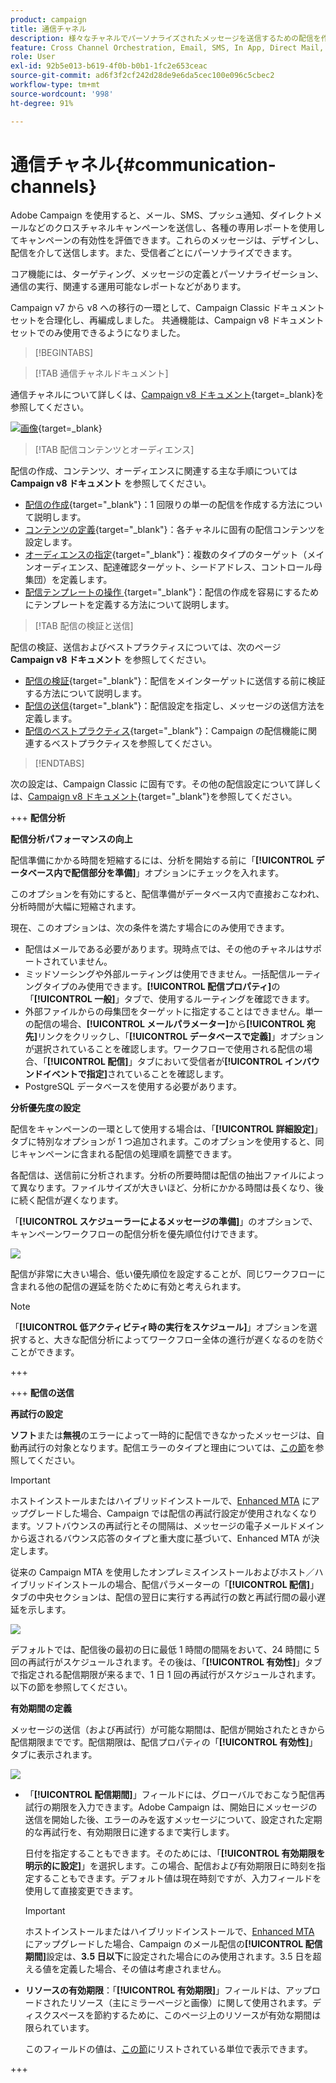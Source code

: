 ```yaml
---
product: campaign
title: 通信チャネル
description: 様々なチャネルでパーソナライズされたメッセージを送信するための配信を作成します。
feature: Cross Channel Orchestration, Email, SMS, In App, Direct Mail, Push
role: User
exl-id: 92b5e013-b619-4f0b-b0b1-1fc2e653ceac
source-git-commit: ad6f3f2cf242d28de9e6da5cec100e096c5cbec2
workflow-type: tm+mt
source-wordcount: '998'
ht-degree: 91%

---
```


# 通信チャネル{#communication-channels}

Adobe Campaign を使用すると、メール、SMS、プッシュ通知、ダイレクトメールなどのクロスチャネルキャンペーンを送信し、各種の専用レポートを使用してキャンペーンの有効性を評価できます。これらのメッセージは、デザインし、配信を介して送信します。また、受信者ごとにパーソナライズできます。

コア機能には、ターゲティング、メッセージの定義とパーソナライゼーション、通信の実行、関連する運用可能なレポートなどがあります。

Campaign v7 から v8 への移行の一環として、Campaign Classic ドキュメントセットを合理化し、再編成しました。 共通機能は、Campaign v8 ドキュメントセットでのみ使用できるようになりました。

>[!BEGINTABS]

>[!TAB 通信チャネルドキュメント]

通信チャネルについて詳しくは、[Campaign v8 ドキュメント](https://experienceleague.adobe.com/docs/campaign/campaign-v8/send/gs-message.html?lang=ja){target=_blank}を参照してください。


[![画像](../../assets/do-not-localize/learn-more-button.svg)](https://experienceleague.adobe.com/docs/campaign/campaign-v8/send/gs-message.html?lang=ja){target=_blank}


>[!TAB 配信コンテンツとオーディエンス]

配信の作成、コンテンツ、オーディエンスに関連する主な手順については **Campaign v8 ドキュメント** を参照してください。

* [配信の作成](https://experienceleague.adobe.com/docs/campaign/campaign-v8/send/create-message.html?lang=ja#create-the-delivery){target="_blank"}：1 回限りの単一の配信を作成する方法について説明します。
* [コンテンツの定義](https://experienceleague.adobe.com/docs/campaign/campaign-v8/send/create-message.html?lang=ja#content-of-the-delivery){target="_blank"}：各チャネルに固有の配信コンテンツを設定します。
* [オーディエンスの指定](https://experienceleague.adobe.com/docs/campaign/campaign-v8/send/create-message.html?lang=ja#target-population){target="_blank"}：複数のタイプのターゲット（メインオーディエンス、配達確認ターゲット、シードアドレス、コントロール母集団）を定義します。
* [ 配信テンプレートの操作 ](https://experienceleague.adobe.com/docs/campaign/campaign-v8/send/create-templates.html?lang=ja){target="_blank"}：配信の作成を容易にするためにテンプレートを定義する方法について説明します。





>[!TAB 配信の検証と送信]

配信の検証、送信およびベストプラクティスについては、次のページ **Campaign v8 ドキュメント** を参照してください。

* [配信の検証](https://experienceleague.adobe.com/docs/campaign/campaign-v8/send/create-message.html?lang=ja#validate-the-delivery){target="_blank"}：配信をメインターゲットに送信する前に検証する方法について説明します。
* [配信の送信](https://experienceleague.adobe.com/docs/campaign/campaign-v8/send/create-message.html?lang=ja#configuring-and-sending-the-delivery){target="_blank"}：配信設定を指定し、メッセージの送信方法を定義します。
* [配信のベストプラクティス](https://experienceleague.adobe.com/docs/campaign/campaign-v8/send/delivery-best-practices.html?lang=ja){target="_blank"}：Campaign の配信機能に関連するベストプラクティスを参照してください。

>[!ENDTABS]

次の設定は、Campaign Classic に固有です。その他の配信設定について詳しくは、[Campaign v8 ドキュメント](https://experienceleague.adobe.com/docs/campaign/campaign-v8/send/gs-message.html?lang=ja){target="_blank"}を参照してください。

+++ **配信分析**

**配信分析パフォーマンスの向上**

配信準備にかかる時間を短縮するには、分析を開始する前に「**[!UICONTROL データベース内で配信部分を準備]**」オプションにチェックを入れます。

このオプションを有効にすると、配信準備がデータベース内で直接おこなわれ、分析時間が大幅に短縮されます。

現在、このオプションは、次の条件を満たす場合にのみ使用できます。

* 配信はメールである必要があります。現時点では、その他のチャネルはサポートされていません。
* ミッドソーシングや外部ルーティングは使用できません。一括配信ルーティングタイプのみ使用できます。**[!UICONTROL 配信プロパティ]**&#x200B;の「**[!UICONTROL 一般]**」タブで、使用するルーティングを確認できます。
* 外部ファイルからの母集団をターゲットに指定することはできません。単一の配信の場合、**[!UICONTROL メールパラメーター]**&#x200B;から&#x200B;**[!UICONTROL 宛先]**&#x200B;リンクをクリックし、「**[!UICONTROL データベースで定義]**」オプションが選択されていることを確認します。ワークフローで使用される配信の場合、「**[!UICONTROL 配信]**」タブにおいて受信者が&#x200B;**[!UICONTROL インバウンドイベントで指定]**&#x200B;されていることを確認します。
* PostgreSQL データベースを使用する必要があります。

**分析優先度の設定**

配信をキャンペーンの一環として使用する場合は、「**[!UICONTROL 詳細設定]**」タブに特別なオプションが 1 つ追加されます。このオプションを使用すると、同じキャンペーンに含まれる配信の処理順を調整できます。

各配信は、送信前に分析されます。分析の所要時間は配信の抽出ファイルによって異なります。ファイルサイズが大きいほど、分析にかかる時間は長くなり、後に続く配信が遅くなります。

「**[!UICONTROL スケジューラーによるメッセージの準備]**」のオプションで、キャンペーンワークフローの配信分析を優先順位付けできます。

![](assets/delivery_analysis_priority.png)

配信が非常に大きい場合、低い優先順位を設定することが、同じワークフローに含まれる他の配信の遅延を防ぐために有効と考えられます。

>[!NOTE]
>
>「**[!UICONTROL 低アクティビティ時の実行をスケジュール]**」オプションを選択すると、大きな配信分析によってワークフロー全体の進行が遅くなるのを防ぐことができます。

+++

+++ **配信の送信**

**再試行の設定**

**ソフト**&#x200B;または&#x200B;**無視**&#x200B;のエラーによって一時的に配信できなかったメッセージは、自動再試行の対象となります。配信エラーのタイプと理由については、[この節](understanding-delivery-failures.md#delivery-failure-types-and-reasons)を参照してください。

>[!IMPORTANT]
>
>ホストインストールまたはハイブリッドインストールで、[Enhanced MTA](sending-with-enhanced-mta.md) にアップグレードした場合、Campaign では配信の再試行設定が使用されなくなります。ソフトバウンスの再試行とその間隔は、メッセージの電子メールドメインから返されるバウンス応答のタイプと重大度に基づいて、Enhanced MTA が決定します。

従来の Campaign MTA を使用したオンプレミスインストールおよびホスト／ハイブリッドインストールの場合、配信パラメーターの「**[!UICONTROL 配信]**」タブの中央セクションは、配信の翌日に実行する再試行の数と再試行間の最小遅延を示します。

![](assets/s_ncs_user_wizard_retry_param.png)

デフォルトでは、配信後の最初の日に最低 1 時間の間隔をおいて、24 時間に 5 回の再試行がスケジュールされます。その後は、「**[!UICONTROL 有効性]**」タブで指定される配信期限が来るまで、1 日 1 回の再試行がスケジュールされます。以下の節を参照してください。

**有効期間の定義**

メッセージの送信（および再試行）が可能な期間は、配信が開始されたときから配信期限までです。配信期限は、配信プロパティの「**[!UICONTROL 有効性]**」タブに表示されます。

![](assets/s_ncs_user_email_del_valid_period.png)

* 「**[!UICONTROL 配信期間]**」フィールドには、グローバルでおこなう配信再試行の期限を入力できます。Adobe Campaign は、開始日にメッセージの送信を開始した後、エラーのみを返すメッセージについて、設定された定期的な再試行を、有効期限日に達するまで実行します。

  日付を指定することもできます。そのためには、「**[!UICONTROL 有効期限を明示的に設定]**」を選択します。この場合、配信および有効期限日に時刻を指定することもできます。デフォルト値は現在時刻ですが、入力フィールドを使用して直接変更できます。

  >[!IMPORTANT]
  >
  >ホストインストールまたはハイブリッドインストールで、[Enhanced MTA](sending-with-enhanced-mta.md) にアップグレードした場合、Campaign のメール配信の&#x200B;**[!UICONTROL 配信期間]**&#x200B;設定は、**3.5 日以下**&#x200B;に設定された場合にのみ使用されます。3.5 日を超える値を定義した場合、その値は考慮されません。

* **リソースの有効期限**：「**[!UICONTROL 有効期限]**」フィールドは、アップロードされたリソース（主にミラーページと画像）に関して使用されます。ディスクスペースを節約するために、このページ上のリソースが有効な期間は限られています。

  このフィールドの値は、[この節](../../platform/using/adobe-campaign-workspace.md#default-units)にリストされている単位で表示できます。

+++

<!--

   Learn how to create a one-shot single delivery. You can create other types of deliveries to build your use cases. 

For more information about the different types of deliveries and how to create them, refer to the [Campaign v8 documentation](https://experienceleague.adobe.com/docs/campaign/campaign-v8/send/create-message.html){target="_blank"}. 

>[!NOTE]
>
>Adobe Campaign offers a set of tools to monitor your deliverability and optimize email sending. Learn more in [this section](about-deliverability.md).

Delivery sending can be automated by preparing a delivery and/or sending it in the process of a workflow. For more on delivery-type activities in workflows, refer to [this section](../../workflow/using/about-action-activities.md).

Adobe Campaign offers the following delivery channels:

1. **Email channel**: email deliveries let you send personalized emails to the target population. Refer to [About email channel](about-email-channel.md).
1. **Direct mail channel**: direct mail deliveries let you generate an extraction file which contains data on the target population. Refer to [About direct mail channel](about-direct-mail-channel.md).
1. **Mobile channel**: deliveries on mobile channels let you send personalized SMS or LINE messages to the target population. Refer to [SMS channel](sms-channel.md).
1. **Mobile application channel**: mobile app deliveries let you send notifications to iOS and Android systems. Refer to the [Mobile app channel](about-mobile-app-channel.md) chapter.

   Other channels are described on [this section](#other-channels).

   >[!NOTE]
   >
   >The number of available channels depends on your contract. Please check your license agreement.

Deliveries can be carried out **online** (via email, one of the mobile channels and push notifications), and **offline** (direct mail channel).

Depending on the channel, delivery modes can be:

* Direct mass delivery via Adobe Campaign (default mode for email channel).
* External delivery via a specialist operator who is given the output file generated by the delivery assistant (default mode for direct mail channel).

External accounts are configured via the **[!UICONTROL Administration > Platform > External accounts]** node. This configuration should be performed by expert users only.

## Email deliveries {#email-deliveries}

The [Email channel](about-email-channel.md) is one of the core channels in Adobe Campaign, allowing you to schedule and send personalized emails to specific targets.

You can send different types of emails:

* Single-send emails: emails that you can send once to a defined target. They are usually used to promote a specific content that would be prepared and sent only once (newsletter, promotional email, etc.).
* Recurring emails: in a campaign, send the same email regularly and aggregate each send and its reports on a periodic basis. The same email is sent, but usually to a different target, based on the eligible target for the day of the send. A common example is a birthday email. For more on this, refer to [Recurring deliveries](../../workflow/using/recurring-delivery.md).
* Transactional emails: unitary emails that are triggered based on your customers' behavior. Refer to [Transactional messaging](../../message-center/using/about-transactional-messaging.md).

To learn about delivery usage and recommendations, consult Campaign [Delivery best practices](delivery-best-practices.md).

For more on the different types of deliveries, refer to [this section](#types-of-deliveries).

## Mobile deliveries {#mobile-deliveries}

Adobe Campaign allows you to deliver [SMS](sms-channel.md) and [LINE](line-channel.md) messages on mobiles.

For SMS messages, you can create, modify, and personalize messages in text format only. You can also preview your SMS messages before they are sent.

For LINE messages, you can send text or images and links.

To deliver SMS or LINE messages to a mobile phone you need:

* An external account configured on the **[!UICONTROL Mobile (SMS)]** channel or on the **[!UICONTROL LINE]** channel. 
* An SMS or LINE delivery template that is correctly linked to this external account.

## Push notifications {#push-notifications}

Adobe Campaign allows you to send personalized and segmented [push notifications](about-mobile-app-channel.md) on iOS and Android mobile devices, through dedicated apps. Once configuration and integration steps have been performed, iOS and Android deliveries can be created and sent. You can also design rich notifications with images or videos.

## Direct mail {#direct-mail}

[Direct mail](about-direct-mail-channel.md) is an offline channel that allows you to personalize and generate the file required by direct mail providers. It gives you the possibility to mix online and offline channels in your customer journeys.

Online channels allow you to create your messages (email, SMS, mobile app delivery, etc.) and send them to your audience directly from Adobe Campaign. With offline channels, it is different. When you prepare a direct mail delivery, Adobe Campaign generates a file including all the targeted profiles and the chosen contact information (postal address for example). You will then be able to send this file to your direct mail provider who will take care of the actual sending.

## Other channels {#other-channels}

Adobe Campaign offers Telephone delivery template, which is used to create external deliveries. Using this channel implies you set up dedicated methodologies to process output files. Configuration steps are the same as for [Direct mail channel](about-direct-mail-channel.md).

>[!NOTE]
>
>The Telephone channel is not available out-of-the-box. Its implementation requires Adobe Consulting or an Adobe Partner to be engaged. Please reach out to your Adobe representative for more information.

In addition, 'Other' type deliveries use a specific technical template which does not execute a process: this lets them manage marketing actions executed outside of the Adobe Campaign platform.

This channel has no specific mechanism. It is a generic channel that has its own external account routing option, delivery template type and campaign workflow activity, just like any other communication channel available in Adobe Campaign.

This channel is designed for descriptive purposes only, for example to define deliveries for which you want to keep a trace of the target of a campaign performed in a tool other than Adobe Campaign.

## Types of deliveries{#types-of-deliveries}

There are three types of delivery objects in Campaign:

### Single delivery {#single-delivery}

A **delivery** is a standalone delivery object that is executed once. It can be duplicated, prepared again, but as long as it is in its final state (canceled, stopped, finished), it cannot be reused.

Deliveries can be created either from the list of deliveries, or within a workflow via a [Delivery](../../workflow/using/delivery.md) activity.

Workflows also provide specific delivery activities according to the type of channel you want to use. For more on these activities, refer to [this section](../../workflow/using/cross-channel-deliveries.md).

### Recurring delivery {#recurring-delivery}

A **recurring delivery** lets you create a new delivery each time the activity is executed. This avoids you having to create a new delivery for recurring tasks.

As an example, if you run this type of activity once a month, you will end up with 12 deliveries after a year.

Recurring deliveries are created within workflows via the [Recurring delivery activity](../../workflow/using/recurring-delivery.md). An example of this activity being used is presented in this section: [Creating a recurring delivery in a targeting workflow](../../workflow/using/sending-a-birthday-email.md#creating-a-recurring-delivery-in-a-targeting-workflow).

### Continuous delivery {#continuous-delivery}

A **continuous delivery** lets you add new recipients to an existing delivery, which avoids having to create a new delivery each time it is executed.

If an information in the delivery changes (content, name, etc.), a new delivery object is created at the delivery execution. If no information was changed, the same delivery object is reused and the delivery and tracking logs are added in the same object.

As an example, if you run this type of activity once a month, you will end up with a single delivery after a year (provided you did not make any change to the delivery).

Continuous deliveries are created within workflows via the [Continuous delivery activity](../../workflow/using/continuous-delivery.md).-->
